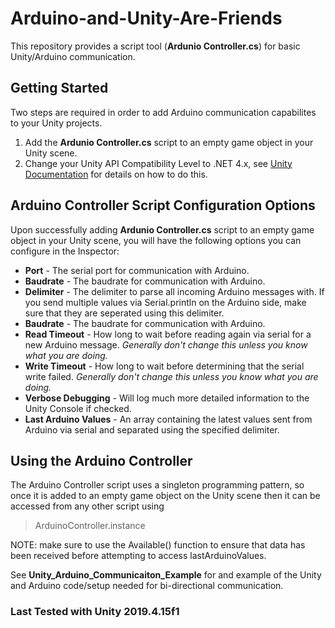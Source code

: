 # Arduino-and-Unity-Are-Friends
This repository provides a script tool (**Ardunio Controller.cs**) for basic Unity/Arduino communication.

## Getting Started
Two steps are required in order to add Arduino communication capabilites to your Unity projects.
1. Add the **Ardunio Controller.cs** script to an empty game object in your Unity scene.
2. Change your Unity API Compatibility Level to .NET 4.x, see [Unity Documentation](https://docs.unity3d.com/2019.1/Documentation/Manual/dotnetProfileSupport.html) for details on how to do this.

## Arduino Controller Script Configuration Options
Upon successfully adding **Ardunio Controller.cs** script to an empty game object in your Unity scene, you will have the following options you can configure in the Inspector:
- **Port** - The serial port for communication with Arduino.
- **Baudrate** - The baudrate for communication with Arduino.
- **Delimiter** - The delimiter to parse all incoming Arduino messages with. If you send multiple values via Serial.println on the Arduino side, make sure that they are seperated using this delimiter.
- **Baudrate** - The baudrate for communication with Arduino.
- **Read Timeout** - How long to wait before reading again via serial for a new Arduino message. *Generally don't change this unless you know what you are doing.*
- **Write Timeout** - How long to wait before determining that the serial write failed. *Generally don't change this unless you know what you are doing.*
- **Verbose Debugging** - Will log much more detailed information to the Unity Console if checked.
- **Last Arduino Values** - An array containing the latest values sent from Arduino via serial and separated using the specified delimiter.

## Using the Arduino Controller
The Arduino Controller script uses a singleton programming pattern, so once it is added to an empty game object on the Unity scene then it can be accessed from any other script using
> ArduinoController.instance

NOTE: make sure to use the Available() function to ensure that data has been received before attempting to access lastArduinoValues.

See **Unity_Arduino_Communicaiton_Example** for and example of the Unity and Arduino code/setup needed for bi-directional communication.

### Last Tested with Unity 2019.4.15f1
